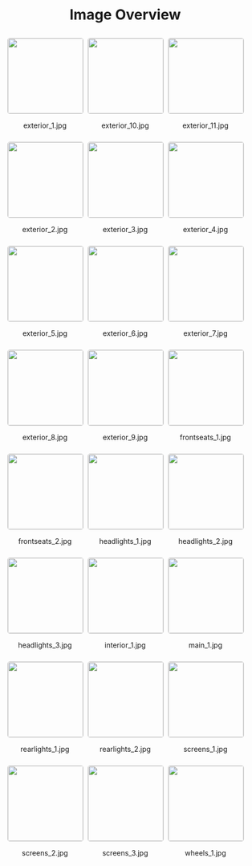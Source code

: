 <style>
    .image-gallery {
        display: flex;
        flex-wrap: wrap;
        gap: 10px;
        justify-content: center;
        padding: 10px;
    }
    .image-gallery img {
        width: 150px;
        height: auto;
        border: 1px solid #ddd;
        border-radius: 5px;
    }
    .image-gallery div {
        flex: 1 1 calc(33.333% - 20px); /* Three images per row on large screens */
        max-width: 150px;
        text-align: center;
    }
    @media (max-width: 768px) {
        .image-gallery div {
            flex: 1 1 calc(50% - 20px); /* Two images per row on medium screens */
        }
    }
    @media (max-width: 480px) {
        .image-gallery div {
            flex: 1 1 100%; /* One image per row on small screens */
        }
    }
</style>
<h1 style ="text-align: center;"> Image Overview </h1> <div class="image-gallery">
<div>
<img src="https://media.evkx.net/multimedia/models/volkswagen/id.3/id.3_gtx/exterior_1_st.jpg">
<p>exterior_1.jpg</p>
</div>
<div>
<img src="https://media.evkx.net/multimedia/models/volkswagen/id.3/id.3_gtx/exterior_10_st.jpg">
<p>exterior_10.jpg</p>
</div>
<div>
<img src="https://media.evkx.net/multimedia/models/volkswagen/id.3/id.3_gtx/exterior_11_st.jpg">
<p>exterior_11.jpg</p>
</div>
<div>
<img src="https://media.evkx.net/multimedia/models/volkswagen/id.3/id.3_gtx/exterior_2_st.jpg">
<p>exterior_2.jpg</p>
</div>
<div>
<img src="https://media.evkx.net/multimedia/models/volkswagen/id.3/id.3_gtx/exterior_3_st.jpg">
<p>exterior_3.jpg</p>
</div>
<div>
<img src="https://media.evkx.net/multimedia/models/volkswagen/id.3/id.3_gtx/exterior_4_st.jpg">
<p>exterior_4.jpg</p>
</div>
<div>
<img src="https://media.evkx.net/multimedia/models/volkswagen/id.3/id.3_gtx/exterior_5_st.jpg">
<p>exterior_5.jpg</p>
</div>
<div>
<img src="https://media.evkx.net/multimedia/models/volkswagen/id.3/id.3_gtx/exterior_6_st.jpg">
<p>exterior_6.jpg</p>
</div>
<div>
<img src="https://media.evkx.net/multimedia/models/volkswagen/id.3/id.3_gtx/exterior_7_st.jpg">
<p>exterior_7.jpg</p>
</div>
<div>
<img src="https://media.evkx.net/multimedia/models/volkswagen/id.3/id.3_gtx/exterior_8_st.jpg">
<p>exterior_8.jpg</p>
</div>
<div>
<img src="https://media.evkx.net/multimedia/models/volkswagen/id.3/id.3_gtx/exterior_9_st.jpg">
<p>exterior_9.jpg</p>
</div>
<div>
<img src="https://media.evkx.net/multimedia/models/volkswagen/id.3/id.3_gtx/frontseats_1_st.jpg">
<p>frontseats_1.jpg</p>
</div>
<div>
<img src="https://media.evkx.net/multimedia/models/volkswagen/id.3/id.3_gtx/frontseats_2_st.jpg">
<p>frontseats_2.jpg</p>
</div>
<div>
<img src="https://media.evkx.net/multimedia/models/volkswagen/id.3/id.3_gtx/headlights_1_st.jpg">
<p>headlights_1.jpg</p>
</div>
<div>
<img src="https://media.evkx.net/multimedia/models/volkswagen/id.3/id.3_gtx/headlights_2_st.jpg">
<p>headlights_2.jpg</p>
</div>
<div>
<img src="https://media.evkx.net/multimedia/models/volkswagen/id.3/id.3_gtx/headlights_3_st.jpg">
<p>headlights_3.jpg</p>
</div>
<div>
<img src="https://media.evkx.net/multimedia/models/volkswagen/id.3/id.3_gtx/interior_1_st.jpg">
<p>interior_1.jpg</p>
</div>
<div>
<img src="https://media.evkx.net/multimedia/models/volkswagen/id.3/id.3_gtx/main_1_st.jpg">
<p>main_1.jpg</p>
</div>
<div>
<img src="https://media.evkx.net/multimedia/models/volkswagen/id.3/id.3_gtx/rearlights_1_st.jpg">
<p>rearlights_1.jpg</p>
</div>
<div>
<img src="https://media.evkx.net/multimedia/models/volkswagen/id.3/id.3_gtx/rearlights_2_st.jpg">
<p>rearlights_2.jpg</p>
</div>
<div>
<img src="https://media.evkx.net/multimedia/models/volkswagen/id.3/id.3_gtx/screens_1_st.jpg">
<p>screens_1.jpg</p>
</div>
<div>
<img src="https://media.evkx.net/multimedia/models/volkswagen/id.3/id.3_gtx/screens_2_st.jpg">
<p>screens_2.jpg</p>
</div>
<div>
<img src="https://media.evkx.net/multimedia/models/volkswagen/id.3/id.3_gtx/screens_3_st.jpg">
<p>screens_3.jpg</p>
</div>
<div>
<img src="https://media.evkx.net/multimedia/models/volkswagen/id.3/id.3_gtx/wheels_1_st.jpg">
<p>wheels_1.jpg</p>
</div>
</div>
